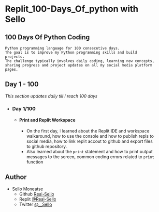 # Replit_100-Days_Of_python with Sello
## 100 Days Of Python Coding
  ```"100 Days of Python Coding" is a coding challenge where I aim to code in the
  Python programming language for 100 consecutive days.
  The goal is to improve my Python programming skills and build projects.
  The challenge typically involves daily coding, learning new concepts, 
  sharing progress and project updates on all my social media platform pages.
  ```
## Day 1 - 100
*This section updates daily till I reach 100 days*
- ### Day 1/100
  - #### Print and Replit Workspace
    - On the first day, I learned about the Replit IDE and workspace walkaround, how to use the console and how to publish repls to social media, how to link replit accout to github and export files to github repository.
    - Also learned about the `print` statement and how to print output messages to the screen, common coding errors related to `print` function


## Author

- Sello Moneatse 
  - Github  [Real-Sello](https://github.com/Real-Sello)
  - Replit  [@Real-Sello](https://replit.com/@Real-Sello)
  - Twitter [@__Sello](https://twitter.com/__Sello)
